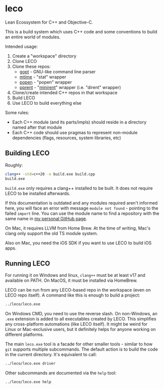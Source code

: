 # leco

Lean Ecossystem for C++ and Objective-C.

This is a build system which uses C++ code and some conventions to build an
entire world of modules.

Intended usage:
1. Create a "workspace" directory
2. Clone LECO
3. Clone these repos:
    * [gopt][gopt] - GNU-like command line parser
    * [mtime][mtime] - "stat" wrapper
    * [popen][popen] - "popen" wrapper
    * [pprent][pprent] - "[minirent][minirent]" wrapper (i.e. "dirent" wrapper)
4. Clone/create intended C++ repos in that workspace
5. Build LECO
6. Use LECO to build everything else

[gopt]: https://github.com/m4c0/gopt.git
[minirent]: https://github.com/tsoding/minirent.git
[mtime]: https://github.com/m4c0/mtime.git
[popen]: https://github.com/m4c0/popen.git
[pprent]: https://github.com/m4c0/pprent.git

Some rules:
* Each C++ module (and its parts/impls) should reside in a directory named
  after that module
* Each C++ code should use pragmas to represent non-module dependencies (flags,
  resources, system libraries, etc)

## Building LECO

Roughly:

```sh
clang++ -std=c++20 -o build.exe build.cpp
build.exe
```

`build.exe` only requires a clang++ installed to be built. It does not require
LECO to be installed afterwards.

If this documentation is outdated and any modules required aren't informed
here, you will face an error with message `module not found` - pointing to
the failed `import` line. You can use the module name to find a repository with
the same name in [my personal GitHub page][repos].

On Mac, it requires LLVM from Home Brew. At the time of writing, Mac's clang
only support the old TS module system.

Also on Mac, you need the iOS SDK if you want to use LECO to build iOS apps.

[repos]: https://github.com/m4c0?tab=repositories

## Running LECO

For running it on Windows and linux, `clang++` must be at least v17 and
available on PATH. On MacOS, it must be installed via HomeBrew.

LECO can be run from any LECO-based repo in the workspace (even on LECO repo
itself). A command like this is enough to build a project:

```sh
../leco/leco.exe
```

On Windows CMD, you need to use the reverse slash. On non-Windows, an `.exe`
extension is added to all executables created by LECO. This simplifies any
cross-platform automations (like LECO itself). It might be weird for Linux or
Mac-exclusive users, but it definitely helps for anyone working on different
platforms.

The main `leco.exe` tool is a facade for other smaller tools - similar to how
`git` supports multiple subcommands. The default action is to build the code in
the current directory. It's equivalent to call:

```sh
../leco/leco.exe driver
```

Other subcommands are documented via the `help` tool:

```sh
../leco/leco.exe help
```

